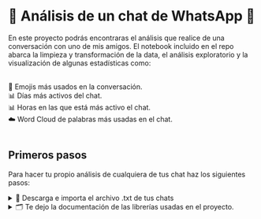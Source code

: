 # 📱 Análisis de un chat de WhatsApp 🙊  

En este proyecto podrás encontraras el análisis que realice de una conversación con uno de mis amigos. El notebook incluido en el repo abarca la limpieza y transformación de la data, el análisis exploratorio y la visualización de algunas estadísticas como:

<br>
    🤔 Emojis más usados en la conversación.<br>
    📊 Días más activos del chat.<br>
    📊 Horas en las que está más activo el chat.<br>
    ☁️ Word Cloud de palabras más usadas  en el chat.
<br></br>

## Primeros pasos
Para hacer tu propio análisis de cualquiera de tus chat haz los siguientes pasos:
<details>
  <summary>📱 Descarga e importa el archivo .txt de tus chats </summary>
    <ol>
    <li> Ve a la chat que quieras analizar, ya sea de un contacto o de un grupo<img src="https://private-user-images.githubusercontent.com/68626833/311441917-3613f578-4627-4b4c-950e-fb9d9b7b7591.jpeg?jwt=eyJhbGciOiJIUzI1NiIsInR5cCI6IkpXVCJ9.eyJpc3MiOiJnaXRodWIuY29tIiwiYXVkIjoicmF3LmdpdGh1YnVzZXJjb250ZW50LmNvbSIsImtleSI6ImtleTUiLCJleHAiOjE3MDk5OTMyOTYsIm5iZiI6MTcwOTk5Mjk5NiwicGF0aCI6Ii82ODYyNjgzMy8zMTE0NDE5MTctMzYxM2Y1NzgtNDYyNy00YjRjLTk1MGUtZmI5ZDliN2I3NTkxLmpwZWc_WC1BbXotQWxnb3JpdGhtPUFXUzQtSE1BQy1TSEEyNTYmWC1BbXotQ3JlZGVudGlhbD1BS0lBVkNPRFlMU0E1M1BRSzRaQSUyRjIwMjQwMzA5JTJGdXMtZWFzdC0xJTJGczMlMkZhd3M0X3JlcXVlc3QmWC1BbXotRGF0ZT0yMDI0MDMwOVQxNDAzMTZaJlgtQW16LUV4cGlyZXM9MzAwJlgtQW16LVNpZ25hdHVyZT1iZWVlZjUxZTVhM2QyN2Y2MmJjYzAzNzk3NGNhYTNhYjQzOTRkYWI2NzcxMzI3YjFjYmEwMTc5NzY5NGUzNzdkJlgtQW16LVNpZ25lZEhlYWRlcnM9aG9zdCZhY3Rvcl9pZD0wJmtleV9pZD0wJnJlcG9faWQ9MCJ9.vKVcjhHRdLWeI6DBNMu-yz8pdUpKanp9TB8YS0DBkhA" width="150" alt="Competencias" />
    <li>Selecciona la opción <em>sin archivos</em><img src="https://private-user-images.githubusercontent.com/68626833/311441916-f6c4e9cb-c674-45ae-92a1-d71e4896005b.jpeg?jwt=eyJhbGciOiJIUzI1NiIsInR5cCI6IkpXVCJ9.eyJpc3MiOiJnaXRodWIuY29tIiwiYXVkIjoicmF3LmdpdGh1YnVzZXJjb250ZW50LmNvbSIsImtleSI6ImtleTUiLCJleHAiOjE3MDk5OTMyOTYsIm5iZiI6MTcwOTk5Mjk5NiwicGF0aCI6Ii82ODYyNjgzMy8zMTE0NDE5MTYtZjZjNGU5Y2ItYzY3NC00NWFlLTkyYTEtZDcxZTQ4OTYwMDViLmpwZWc_WC1BbXotQWxnb3JpdGhtPUFXUzQtSE1BQy1TSEEyNTYmWC1BbXotQ3JlZGVudGlhbD1BS0lBVkNPRFlMU0E1M1BRSzRaQSUyRjIwMjQwMzA5JTJGdXMtZWFzdC0xJTJGczMlMkZhd3M0X3JlcXVlc3QmWC1BbXotRGF0ZT0yMDI0MDMwOVQxNDAzMTZaJlgtQW16LUV4cGlyZXM9MzAwJlgtQW16LVNpZ25hdHVyZT05NWMzZmZjZjQxZTRkMDdmMzZhNTkyMWQyZDNjNDU0NzMzYTEzYWY3MzJmNWJiYzViM2Y1ZGJhZjhiNTJiZDdlJlgtQW16LVNpZ25lZEhlYWRlcnM9aG9zdCZhY3Rvcl9pZD0wJmtleV9pZD0wJnJlcG9faWQ9MCJ9.DxX3lN8BWehGxtO1J96t2LZeo--Sf4ReS0iWwjTdhnE" width="150" alt="Competencias" />
    <li>Por ultimo selecciona un contacto o a ti mismo para enviar el arvicho y asi poder descargarlo por WhatsApp Web   <img src="https://private-user-images.githubusercontent.com/68626833/311441914-ed16cb88-4460-4e47-a1e8-afe021dba12e.jpeg?jwt=eyJhbGciOiJIUzI1NiIsInR5cCI6IkpXVCJ9.eyJpc3MiOiJnaXRodWIuY29tIiwiYXVkIjoicmF3LmdpdGh1YnVzZXJjb250ZW50LmNvbSIsImtleSI6ImtleTUiLCJleHAiOjE3MDk5OTMyOTYsIm5iZiI6MTcwOTk5Mjk5NiwicGF0aCI6Ii82ODYyNjgzMy8zMTE0NDE5MTQtZWQxNmNiODgtNDQ2MC00ZTQ3LWExZTgtYWZlMDIxZGJhMTJlLmpwZWc_WC1BbXotQWxnb3JpdGhtPUFXUzQtSE1BQy1TSEEyNTYmWC1BbXotQ3JlZGVudGlhbD1BS0lBVkNPRFlMU0E1M1BRSzRaQSUyRjIwMjQwMzA5JTJGdXMtZWFzdC0xJTJGczMlMkZhd3M0X3JlcXVlc3QmWC1BbXotRGF0ZT0yMDI0MDMwOVQxNDAzMTZaJlgtQW16LUV4cGlyZXM9MzAwJlgtQW16LVNpZ25hdHVyZT01NTA0MzhlNzQxZDIyNDEzNTk4MmEyNGVlZTA0MGYyZTQ2MzljYjY1ZTBjNDM0MTkyYjU2ZWEyNTIxMWFiZjBiJlgtQW16LVNpZ25lZEhlYWRlcnM9aG9zdCZhY3Rvcl9pZD0wJmtleV9pZD0wJnJlcG9faWQ9MCJ9.YMQxWkQypuSjPVJ7wu-HrzQdY0LayCuywl312D3d66s" width="150" alt="Competencias" />


  </ol>
</details>

<details>
  <summary>🗂️ Te dejo la documentación de las librerías usadas en el proyecto. </summary>
  <lu>
    <li> <a href="https://docs.python.org/es/3/library/re.html#regular-expression-objects)
  [This link](http://example.net/">Re, para expresiones regulares</a>
    <li> <a href="https://carpedm20.github.io/emoji/docs/">Emoji</a> 
  </lu>
</details>